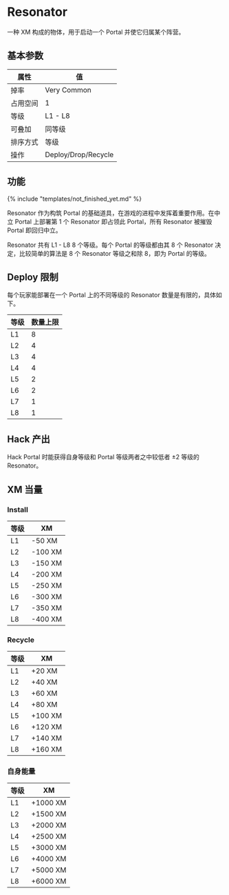 # Resonator

一种 XM 构成的物体，用于启动一个 Portal 并使它归属某个阵营。

## 基本参数

| 属性 | 值 |
|-|-|
| 掉率 | Very Common |
| 占用空间 | 1 |
| 等级 | L1 - L8 |
| 可叠加 | 同等级 |
| 排序方式 | 等级 |
| 操作 | Deploy/Drop/Recycle |

## 功能

{% include "templates/not_finished_yet.md" %}

Resonator 作为构筑 Portal 的基础道具，在游戏的进程中发挥着重要作用。在中立 Portal 上部署第 1 个 Resonator 即占领此 Portal，所有 Resonator 被摧毁 Portal 即回归中立。

Resonator 共有 L1 - L8 8 个等级。每个 Portal 的等级都由其 8 个 Resonator 决定，比较简单的算法是 8 个 Resonator 等级之和除 8，即为 Portal 的等级。

## Deploy 限制

每个玩家能部署在一个 Portal 上的不同等级的 Resonator 数量是有限的，具体如下。

| 等级 | 数量上限|
|-|-|
| L1 | 8 |
| L2 | 4 |
| L3 | 4 |
| L4 | 4 |
| L5 | 2 |
| L6 | 2 |
| L7 | 1 |
| L8 | 1 |

## Hack 产出

Hack Portal 时能获得自身等级和 Portal 等级两者之中较低者 ±2 等级的 Resonator。

## XM 当量

### Install

| 等级 | XM |
|-|-|
| L1 | -50 XM |
| L2 | -100 XM |
| L3 | -150 XM |
| L4 | -200 XM |
| L5 | -250 XM |
| L6 | -300 XM |
| L7 | -350 XM |
| L8 | -400 XM |

### Recycle

| 等级 | XM |
|-|-|
| L1 | +20 XM |
| L2 | +40 XM |
| L3 | +60 XM |
| L4 | +80 XM |
| L5 | +100 XM |
| L6 | +120 XM |
| L7 | +140 XM |
| L8 | +160 XM |

### 自身能量

| 等级 | XM |
|-|-|
| L1 | +1000 XM |
| L2 | +1500 XM |
| L3 | +2000 XM |
| L4 | +2500 XM |
| L5 | +3000 XM |
| L6 | +4000 XM |
| L7 | +5000 XM |
| L8 | +6000 XM |

